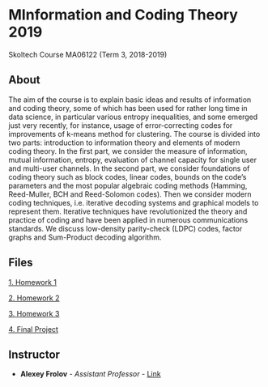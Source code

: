 # MInformation and Coding Theory 2019
Skoltech Course
MA06122 (Term 3, 2018-2019)

## About
The aim of the course is to explain basic ideas and results of information and coding theory, some of which has been used for rather long time in data science, in particular various entropy inequalities, and some emerged just very recently, for instance, usage of error-correcting codes for improvements of k-means method for clustering. The course is divided into two parts: introduction to information theory and elements of modern coding theory. In the first part, we consider the measure of information, mutual information, entropy, evaluation of channel capacity for single user and multi-user channels. In the second part, we consider foundations of coding theory such as block codes, linear codes, bounds on the code’s parameters and the most popular algebraic coding methods (Hamming, Reed-Muller, BCH and Reed-Solomon codes). Then we consider modern coding techniques, i.e. iterative decoding systems and graphical models to represent them. Iterative techniques have revolutionized the theory and practice of coding and have been applied in numerous communications standards. We discuss low-density parity-check (LDPC) codes, factor graphs and Sum-Product decoding algorithm.


## Files
[1. Homework 1](https://github.com/dzisandy/Information-and-Coding-Theory/blob/master/HW1.pdf)

[2. Homework 2](https://github.com/dzisandy/Information-and-Coding-Theory/blob/master/HW2.pdf)

[3. Homework 3](https://github.com/dzisandy/Information-and-Coding-Theory/blob/master/HW3.pdf)

[4. Final Project](https://github.com/dzisandy/RM_decoder)

## Instructor
* **Alexey Frolov** - *Assistant Professor* - [Link](https://faculty.skoltech.ru/people/alexeyfrolov)